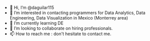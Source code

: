 - 👋 Hi, I’m @daguilar115
- 👀 I’m interested in contacting programmers for Data Analytics, Data Engineering, Data Visualization in Mexico (Monterrey area)
- 🌱 I’m currently learning DE
- 💞️ I’m looking to collaborate on hiring professionals.
- 📫 How to reach me : don't hesitate to contact me.

<!---
daguilar115/daguilar115 is a ✨ special ✨ repository because its `README.md` (this file) appears on your GitHub profile.
You can click the Preview link to take a look at your changes.
--->
